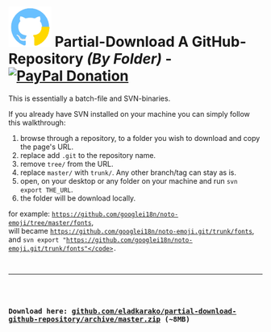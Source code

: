 <h1><img src="bin/icon.png"/> Partial-Download A GitHub-Repository <em>(By Folder)</em> - &nbsp; &nbsp; <a href="https://paypal.me/e1adkarak0" ok><img src="https://www.paypalobjects.com/webstatic/mktg/Logo/pp-logo-100px.png" alt="PayPal Donation" ok></a></h1>

This is essentially a batch-file and SVN-binaries.

If you already have SVN installed on your machine you can simply follow this walkthrough:
1. browse through a repository, to a folder you wish to download and copy the page's URL.
2. replace add <code>.git</code> to the repository name.
3. remove <code>tree/</code> from the URL.
4. replace <code>master/</code> with <code>trunk/</code>. Any other branch/tag can stay as is.
5. open, on your desktop or any folder on your machine and run <code>svn export THE_URL</code>.
6. the folder will be download locally.

for example: <code>https://github.com/googlei18n/noto-emoji/tree/master/fonts</code>,<br/>
will became <code>https://github.com/googlei18n/noto-emoji.git/trunk/fonts</code>,<br/>
and <code>svn export "https://github.com/googlei18n/noto-emoji.git/trunk/fonts"</code>.

<hr/>

<h3>Download here: <a href="https://github.com/eladkarako/partial-download-github-repository/archive/master.zip"><strong>github.com/eladkarako/partial-download-github-repository/archive/master.zip</strong></a> (~8MB)<h3>